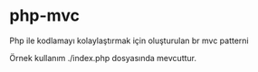 # php-mvc
Php ile kodlamayı kolaylaştırmak için oluşturulan br mvc patterni 

Örnek kullanım ./index.php dosyasında mevcuttur.
